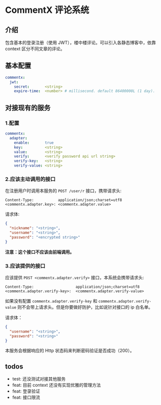 # CommentX 评论系统

## 介绍

包含基本的登录注册（使用 JWT），楼中楼评论。可以引入各静态博客中，依靠 context 区分不同文章的评论。

## 基本配置

```yaml
commentx:
  jwt:
    secret:       <string>
    expire-time:  <number> # millisecond. default 86400000L (1 day).
```

## 对接现有的服务

### 1.配置

```yaml
commentx:
  adapter:
    enable:       true
    key:          <string>
    value:        <string>
    verify:       <verify password api url string>
    verify-key:   <string>
    verify-value: <string>
```

### 2.应该主动调用的接口

在注册用户时调用本服务的 `POST /user/r` 接口，携带请求头:

```
Content-Type:           application/json;charset=utf8
<commentx.adapter.key>: <commentx.adapter.value>
```

请求体:

```json
{
  "nickname": "<string>",
  "username": "<string>",
  "password": "<encrypted string>"
}
```

**注意：这个接口不应该由前端调用。**

### 3.应该提供的接口

应该提供 `POST <commentx.adapter.verify>` 接口，本系统会携带请求头:

```
Content-Type:                   application/json;charset=utf8
<commentx.adapter.verify-key>:  <commentx.adapter.verify-value>
```

如果没有配置 `commentx.adapter.verify-key` 和 `commentx.adapter.verify-value` 则不会带上请求头。但是你要做好防护，比如说针对接口的
ip 白名单。

请求体：

```json
{
  "username": "<string>",
  "password": "<string>"
}
```

本服务会根据响应的 Http 状态码来判断密码验证是否成功（200）。

## todos

- test: 还没测试对接其他服务
- feat: 目前 context 还没有实现优雅的管理方法
- feat: 登录验证
- feat: 接口限流